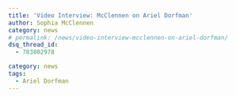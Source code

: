 ```yaml
---
title: 'Video Interview: McClennen on Ariel Dorfman'
author: Sophia McClennen
category: news
# permalink: /news/video-interview-mcclennen-on-ariel-dorfman/
dsq_thread_id:
  - 783802978

category: news
tags:
  - Ariel Dorfman
---
```

